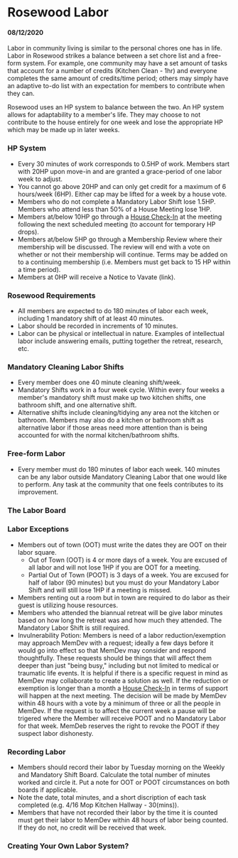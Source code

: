 # Rosewood Labor
#### 08/12/2020

Labor in community living is similar to the personal chores one has in life. Labor in Rosewood strikes a balance between a set chore list and a free-form system. For example, one community may have a set amount of tasks that account for a number of credits (Kitchen Clean - 1hr) and everyone completes the same amount of credits/time period; others may simply have an adaptive to-do list with an expectation for members to contribute when they can. 

Rosewood uses an HP system to balance between the two. An HP system allows for adaptability to a member's life. They may choose to not contribute to the house entirely for one week and lose the appropriate HP which may be made up in later weeks.


### HP System

 - Every 30 minutes of work corresponds to 0.5HP of work. Members start with 20HP upon move-in and are granted a grace-period of one labor week to adjust.
 - You cannot go above 20HP and can only get credit for a maximum of 6 hours/week (6HP). Either cap may be lifted for a week by a house vote.
 - Members who do not complete a Mandatory Labor Shift lose 1.5HP. Members who attend less than 50% of a House Meeting lose 1HP.
 - Members at/below 10HP go through a [House Check-In](..\operations\memdev\check_in.md) at the meeting following the next scheduled meeting (to account for temporary HP drops). 
 - Members at/below 5HP go through a Membership Review where their membership will be discussed. The review will end with a vote on whether or not their membership will continue. Terms may be added on to a continuing membership (i.e. Members must get back to 15 HP within a time period).
 - Members at 0HP will receive a Notice to Vavate (link).


### Rosewood Requirements

 - All members are expected to do 180 minutes of labor each week, including 1 mandatory shift of at least 40 minutes.
 - Labor should be recorded in increments of 10 minutes.
 - Labor can be physical or intellectual in nature. Examples of intellectual labor include answering emails, putting together the retreat, research, etc.
 

 ### Mandatory Cleaning Labor Shifts

 - Every member does one 40 minute cleaning shift/week.
 - Mandatory Shifts work in a four week cycle. Within every four weeks a member's mandatory shift must make up two kitchen shifts, one bathroom shift, and one alternative shift.
 - Alternative shifts include cleaning/tidying any area not the kitchen or bathroom. Members may also do a kitchen or bathroom shift as alternative labor if those areas need more attention than is being accounted for with the normal kitchen/bathroom shifts.


 ### Free-form Labor

 - Every member must do 180 minutes of labor each week. 140 minutes can be any labor outside Mandatory Cleaning Labor that one would like to perform. Any task at the community that one feels contributes to its improvement. 
 

 ### The Labor Board


 ### Labor Exceptions

 - Members out of town (OOT) must write the dates they are OOT on their labor square.
    - Out of Town (OOT) is 4 or more days of a week. You are excused of all labor and will not lose 1HP if you are OOT for a meeting.
    - Partial Out of Town (POOT) is 3 days of a week. You are excused for half of labor (90 minutes) but you must do your Mandatory Labor Shift and will still lose 1HP if a meeting is missed.
 - Members renting out a room but in town are required to do labor as their guest is utilizing house resources.
 - Members who attended the biannual retreat will be give labor minutes based on how long the retreat was and how much they attended. The Mandatory Labor Shift is still required.
 - Invulnerability Potion: Members is need of a labor reduction/exemption may approach MemDev with a request; ideally a few days before it would go into effect so that MemDev may consider and respond thoughtfully. These requests should be things that will affect them deeper than just "being busy," including but not limited to medical or traumatic life events. It is helpful if there is a specific request in mind as MemDev may collaborate to create a solution as well. If the reduction or exemption is longer than a month a [House Check-In](..\operations\memdev\check_in.md) in terms of support will happen at the next meeting. The decision will be made by MemDev within 48 hours with a vote by a minimum of three or all the people in MemDev. If the request is to affect the current week a pause will be trigered where the Member will receive POOT and no Mandatory Labor for that week. MemDeb reserves the right to revoke the POOT if they suspect labor dishonesty.

 ### Recording Labor
 
 - Members should record their labor by Tuesday morning on the Weekly and Mandatory Shift Board. Calculate the total number of minutes worked and circle it. Put a note for OOT or POOT circumstances on both boards if applicable.
 - Note the date, total minutes, and a short discription of each task completed (e.g. 4/16 Mop Kitchen Hallway - 30(mins)). 
 - Members that have not recorded their labor by the time it is counted must get their labor to MemDev within 48 hours of labor being counted. If they do not, no credit will be received that week.


 ### Creating Your Own Labor System?